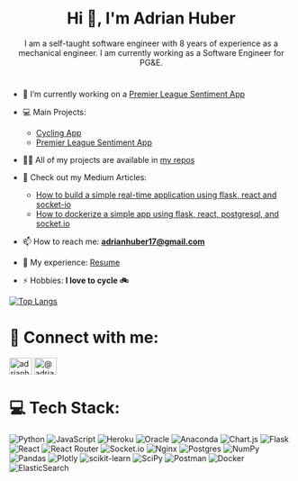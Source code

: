 <h1 align="center">Hi 👋, I'm Adrian Huber</h1>
<p align="center">I am a self-taught software engineer with 8 years of experience as a mechanical engineer. I am currently working as a Software Engineer for PG&E.</p>

<h1></h1>

- 🌱 I’m currently working on a [Premier League Sentiment App](https://github.com/adrianhuber17/premier-league-sentiment)

- 💻 Main Projects:

  - [Cycling App](https://github.com/adrianhuber17/fitness-app)
  - [Premier League Sentiment App](https://github.com/adrianhuber17/premier-league-sentiment)

- 👨‍💻 All of my projects are available in [my repos](https://github.com/adrianhuber17?tab=repositories)

- 📝 Check out my Medium Articles:

  - [How to build a simple real-time application using flask, react and socket-io](https://medium.com/@adrianhuber17/how-to-build-a-simple-real-time-application-using-flask-react-and-socket-io-7ec2ce2da977)
  - [How to dockerize a simple app using flask, react, postgresql, and socket.io](https://medium.com/@adrianhuber17/how-to-dockerize-a-simple-app-using-flask-react-postgresql-and-socket-io-987b1b04faf0)

- 📫 How to reach me: **adrianhuber17@gmail.com**

- 📄 My experience: [Resume](https://www.linkedin.com/in/adrianhuber17/overlay/1635511554715/single-media-viewer/?profileId=ACoAABYkTIIBPjcWtKKFhHvmtjP86hY1ghN4ML0)

- ⚡ Hobbies: **I love to cycle 🚲**

[![Top Langs](https://github-readme-stats.vercel.app/api/top-langs/?username=adrianhuber17&layout=compact&show_icons=true&theme=radical)](https://github.com/adrianhuber17/github-readme-stats)

# 📱 Connect with me:

<p align="left">
<a href="https://linkedin.com/in/adrianhuber17" target="blank"><img align="center" src="https://raw.githubusercontent.com/rahuldkjain/github-profile-readme-generator/master/src/images/icons/Social/linked-in-alt.svg" alt="adrianhuber17" height="30" width="40" /></a>
<a href="https://medium.com/@adrianhuber17" target="blank"><img align="center" src="https://raw.githubusercontent.com/rahuldkjain/github-profile-readme-generator/master/src/images/icons/Social/medium.svg" alt="@adrianhuber17" height="30" width="40" /></a>
</p>

# 💻 Tech Stack:

![Python](https://img.shields.io/badge/python-3670A0?style=plastic&logo=python&logoColor=ffdd54) ![JavaScript](https://img.shields.io/badge/javascript-%23323330.svg?style=plastic&logo=javascript&logoColor=%23F7DF1E) ![Heroku](https://img.shields.io/badge/heroku-%23430098.svg?style=plastic&logo=heroku&logoColor=white) ![Oracle](https://img.shields.io/badge/Oracle-F80000?style=plastic&logo=oracle&logoColor=white) ![Anaconda](https://img.shields.io/badge/Anaconda-%2344A833.svg?style=plastic&logo=anaconda&logoColor=white) ![Chart.js](https://img.shields.io/badge/chart.js-F5788D.svg?style=plastic&logo=chart.js&logoColor=white) ![Flask](https://img.shields.io/badge/flask-%23000.svg?style=plastic&logo=flask&logoColor=white) ![React](https://img.shields.io/badge/react-%2320232a.svg?style=plastic&logo=react&logoColor=%2361DAFB) ![React Router](https://img.shields.io/badge/React_Router-CA4245?style=plastic&logo=react-router&logoColor=white) ![Socket.io](https://img.shields.io/badge/Socket.io-black?style=plastic&logo=socket.io&badgeColor=010101) ![Nginx](https://img.shields.io/badge/nginx-%23009639.svg?style=plastic&logo=nginx&logoColor=white) ![Postgres](https://img.shields.io/badge/postgres-%23316192.svg?style=plastic&logo=postgresql&logoColor=white) ![NumPy](https://img.shields.io/badge/numpy-%23013243.svg?style=plastic&logo=numpy&logoColor=white) ![Pandas](https://img.shields.io/badge/pandas-%23150458.svg?style=plastic&logo=pandas&logoColor=white) ![Plotly](https://img.shields.io/badge/Plotly-%233F4F75.svg?style=plastic&logo=plotly&logoColor=white) ![scikit-learn](https://img.shields.io/badge/scikit--learn-%23F7931E.svg?style=plastic&logo=scikit-learn&logoColor=white) ![SciPy](https://img.shields.io/badge/SciPy-%230C55A5.svg?style=plastic&logo=scipy&logoColor=%white) ![Postman](https://img.shields.io/badge/Postman-FF6C37?style=plastic&logo=postman&logoColor=white) ![Docker](https://img.shields.io/badge/docker-%230db7ed.svg?style=plastic&logo=docker&logoColor=white) ![ElasticSearch](https://img.shields.io/badge/-ElasticSearch-005571?style=plastic&logo=elasticsearch)
